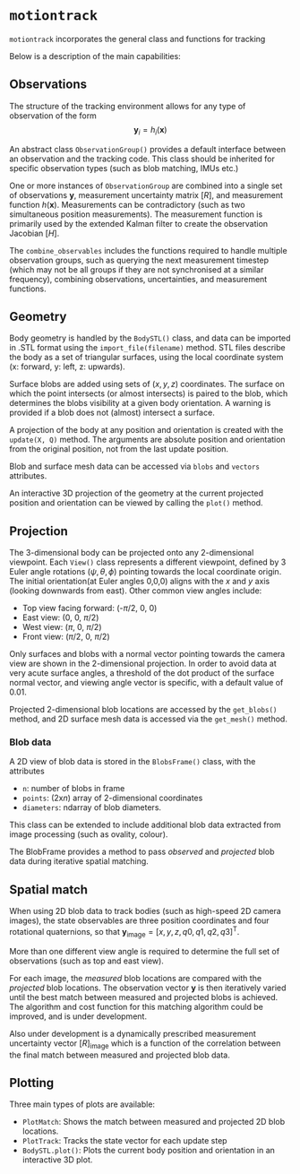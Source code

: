 # `motiontrack`

`motiontrack` incorporates the general class and functions for tracking 

Below is a description of the main capabilities:

## Observations

The structure of the tracking environment allows for any type of observation of
the form 
$$\mathbf{y}_i = h_i(\mathbf{x})$$

An abstract class `ObservationGroup()` provides a default interface between an
observation and the tracking code. This class should be inherited for specific
observation types (such as blob matching, IMUs etc.)

One or more instances of `ObservationGroup` are combined into a single set of
observations $\mathbf{y}$, measurement uncertainty matrix $[R]$, and measurement
function $h(\mathbf{x})$. Measurements can be contradictory (such as two
simultaneous position measurements). The measurement function is primarily
used by the extended Kalman filter to create the observation Jacobian $[H]$.

The `combine_observables` includes the functions required to handle multiple
observation groups, such as querying the next measurement timestep (which may
not be all groups if they are not synchronised at a similar frequency),
combining observations, uncertainties, and measurement functions. 

## Geometry

Body geometry is handled by the `BodySTL()` class, and data can be imported in .STL format using the `import_file(filename)`
method. STL files describe the body as a set of triangular surfaces, using the
local coordinate system (x: forward, y: left, z: upwards).

Surface blobs are added using sets of $(x,y,z)$ coordinates. The surface on which
the point intersects (or almost intersects) is paired to the blob, which
determines the blobs visibility at a given body orientation. A warning is
provided if a blob does not (almost) intersect a surface.

A projection of the body at any position and orientation is created with the
`update(X, Q)` method. The arguments are absolute position and
orientation from the original position, not from the last update position.

Blob and surface mesh data can be accessed via `blobs` and `vectors`
attributes.

An interactive 3D projection of the geometry at the current projected position
and orientation can be viewed by calling the `plot()` method. 

## Projection

The 3-dimensional body can be projected onto any 2-dimensional viewpoint. 
Each `View()` class represents a different viewpoint, defined by 3 Euler angle
rotations  $(\psi, \theta, \phi)$ pointing towards the local coordinate origin. 
The initial orientation(at Euler angles 0,0,0) aligns with the $x$ and $y$ axis 
(looking downwards from east). Other common view angles include:
- Top view facing forward: (-$\pi /2$, 0, 0)
- East view: (0, 0, $\pi /2$)
- West view: ($\pi$, 0, $\pi /2$)
- Front view: ($\pi /2$, 0, $\pi /2$)

Only surfaces and blobs with a normal vector pointing towards the camera view
are shown in the 2-dimensional projection. In order to avoid data at very acute
surface angles, a threshold of the dot product of the surface normal vector, and
viewing angle vector is specific, with a default value of 0.01. 

Projected 2-dimensional blob locations are accessed by the `get_blobs()` method,
and 2D surface mesh data is accessed via the `get_mesh()` method. 

### Blob data

A 2D view of blob data is stored in the `BlobsFrame()` class, with the attributes
- `n`: number of blobs in frame
- `points`: (2x$n$) array of 2-dimensional coordinates
- `diameters`: ndarray of blob diameters.

This class can be extended to include additional blob data extracted from image
processing (such as ovality, colour). 

The BlobFrame provides a method to pass *observed* and *projected* blob data
during iterative spatial matching. 

## Spatial match

When using 2D blob data to track bodies (such as high-speed 2D camera images),
the state observables are three position coordinates and four rotational
quaternions, so that $\mathbf{y}_\mathrm{image} = [x, y, z, q0, q1, q2, q3]^\mathrm{T}$. 

More than one different view angle is required to determine the full set of
observations (such as top and east view).

For each image, the *measured* blob locations are compared with the *projected* 
blob locations. The observation vector $\mathbf{y}$ is then iteratively varied until
the best match between measured and projected blobs is achieved. The
algorithm and cost function for this matching algorithm could be improved, and
is under development. 

Also under development is a dynamically prescribed measurement uncertainty
vector $[R]_\mathrm{image}$ which is a function of the correlation between the
final match between measured and projected blob data. 

## Plotting

Three main types of plots are available:
- `PlotMatch`: Shows the match between measured and projected 2D blob locations.
- `PlotTrack`: Tracks the state vector for each update step
- `BodySTL.plot()`: Plots the current body position and orientation in an
    interactive 3D plot.






